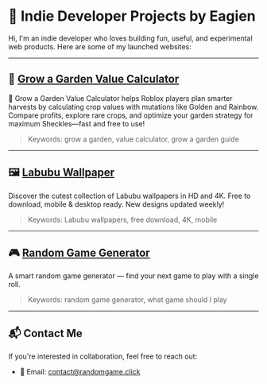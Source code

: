 # 🚀 Indie Developer Projects by Eagien

Hi, I'm an indie developer who loves building fun, useful, and experimental web products. Here are some of my launched websites:

---
## 🌱 [Grow a Garden Value Calculator](https://growagardencalculator.click)
🥕 Grow a Garden Value Calculator helps Roblox players plan smarter harvests by calculating crop values with mutations like Golden and Rainbow. Compare profits, explore rare crops, and optimize your garden strategy for maximum Sheckles—fast and free to use!

> Keywords: grow a garden, value calculator, grow a garden guide

---
## 🖼️ [Labubu Wallpaper](https://labubuwallpaper.xyz)
Discover the cutest collection of Labubu wallpapers in HD and 4K. Free to download, mobile & desktop ready. New designs updated weekly!

> Keywords: Labubu wallpapers, free download, 4K, mobile

---

## 🎮 [Random Game Generator](https://randomgame.click)
A smart random game generator — find your next game to play with a single roll.

> Keywords: random game generator, what game should I play
---

## 📬 Contact Me
If you're interested in collaboration, feel free to reach out:
- 💌 Email: contact@randomgame.click

